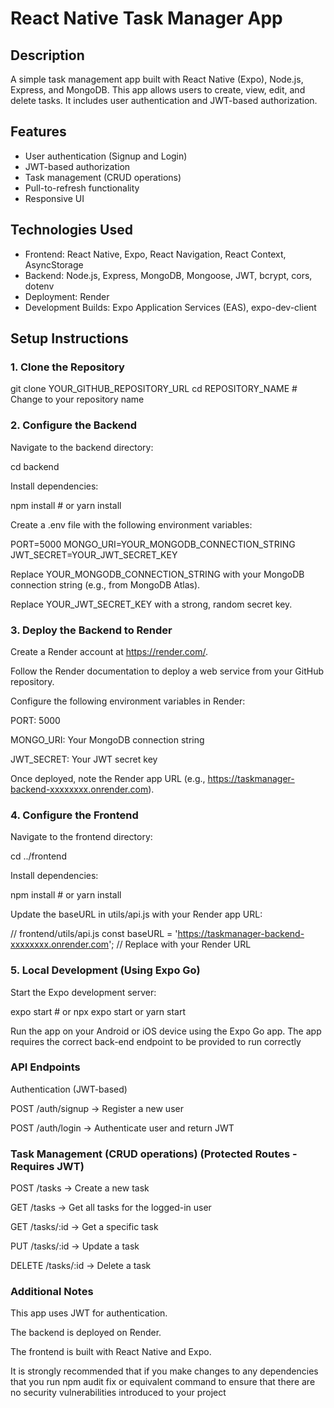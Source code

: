 # React Native Task Manager App

## Description

A simple task management app built with React Native (Expo), Node.js, Express, and MongoDB. This app allows users to create, view, edit, and delete tasks. It includes user authentication and JWT-based authorization.

## Features

*   User authentication (Signup and Login)
*   JWT-based authorization
*   Task management (CRUD operations)
*   Pull-to-refresh functionality
*   Responsive UI

## Technologies Used

*   Frontend: React Native, Expo, React Navigation, React Context, AsyncStorage
*   Backend: Node.js, Express, MongoDB, Mongoose, JWT, bcrypt, cors, dotenv
*   Deployment: Render
*   Development Builds: Expo Application Services (EAS), expo-dev-client

## Setup Instructions

### 1. Clone the Repository

git clone YOUR_GITHUB_REPOSITORY_URL
cd REPOSITORY_NAME  # Change to your repository name

### 2. Configure the Backend

Navigate to the backend directory:

cd backend

Install dependencies:

npm install  # or yarn install


Create a .env file with the following environment variables:

PORT=5000
MONGO_URI=YOUR_MONGODB_CONNECTION_STRING
JWT_SECRET=YOUR_JWT_SECRET_KEY

Replace YOUR_MONGODB_CONNECTION_STRING with your MongoDB connection string (e.g., from MongoDB Atlas).

Replace YOUR_JWT_SECRET_KEY with a strong, random secret key.

### 3. Deploy the Backend to Render

Create a Render account at https://render.com/.

Follow the Render documentation to deploy a web service from your GitHub repository.

Configure the following environment variables in Render:

PORT: 5000

MONGO_URI: Your MongoDB connection string

JWT_SECRET: Your JWT secret key

Once deployed, note the Render app URL (e.g., https://taskmanager-backend-xxxxxxxx.onrender.com).

### 4. Configure the Frontend

Navigate to the frontend directory:

cd ../frontend

Install dependencies:

npm install  # or yarn install

Update the baseURL in utils/api.js with your Render app URL:

// frontend/utils/api.js
const baseURL = 'https://taskmanager-backend-xxxxxxxx.onrender.com'; // Replace with your Render URL

### 5. Local Development (Using Expo Go)

Start the Expo development server:

expo start  # or npx expo start or yarn start


Run the app on your Android or iOS device using the Expo Go app.
The app requires the correct back-end endpoint to be provided to run correctly


### API Endpoints
Authentication (JWT-based)

POST /auth/signup → Register a new user

POST /auth/login → Authenticate user and return JWT

### Task Management (CRUD operations) (Protected Routes - Requires JWT)

POST /tasks → Create a new task

GET /tasks → Get all tasks for the logged-in user

GET /tasks/:id → Get a specific task

PUT /tasks/:id → Update a task

DELETE /tasks/:id → Delete a task

### Additional Notes

This app uses JWT for authentication.

The backend is deployed on Render.

The frontend is built with React Native and Expo.


It is strongly recommended that if you make changes to any dependencies that you run npm audit fix or equivalent command to ensure that there are no security vulnerabilities introduced to your project
